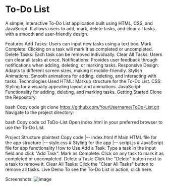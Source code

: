 # To-Do List
A simple, interactive To-Do List application built using HTML, CSS, and JavaScript. It allows users to add, mark, delete tasks, and clear all tasks with a smooth and user-friendly design.

Features
Add Tasks: Users can input new tasks using a text box.
Mark Complete: Clicking on a task will mark it as completed or uncompleted.
Delete Tasks: Each task can be removed individually.
Clear All Tasks: Users can clear all tasks at once.
Notifications: Provides user feedback through notifications when adding, deleting, or marking tasks.
Responsive Design: Adapts to different screen sizes, making it mobile-friendly.
Stylish Animations: Smooth animations for adding, deleting, and interacting with tasks.
Technologies Used
HTML: Markup structure for the To-Do List.
CSS: Styling for a visually appealing layout and animations.
JavaScript: Functionality for adding, deleting, and marking tasks.
Getting Started
Clone the Repository:

bash
Copy code
git clone https://github.com/YourUsername/ToDo-List.git
Navigate to the project directory:

bash
Copy code
cd ToDo-List
Open index.html in your preferred browser to use the To-Do List.

Project Structure
plaintext
Copy code
|-- index.html       # Main HTML file for the app structure
|-- style.css        # Styling for the app
|-- script.js        # JavaScript file for app functionality
How to Use
Add a Task: Type a task in the input field and click "Add Task".
Mark as Complete: Click on any task to mark it as completed or uncompleted.
Delete a Task: Click the "Delete" button next to a task to remove it.
Clear All Tasks: Click the "Clear All Tasks" button to remove all tasks.
Live Demo
To see the To-Do List in action, click here.

Screenshots:
![image](https://github.com/user-attachments/assets/39ed76ec-7c11-4d8c-a77d-6d2d954bd3e5)
